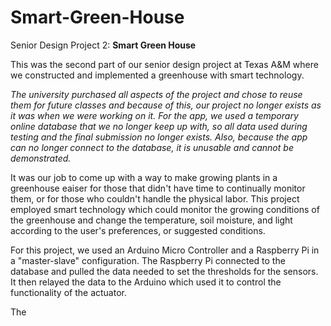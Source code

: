# Smart-Green-House
Senior Design Project 2: **Smart Green House**

This was the second part of our senior design project at Texas A&M where we constructed and implemented a greenhouse with smart technology.

*The university purchased all aspects of the project and chose to reuse them for future classes and because of this, our project no longer exists as it was when we were working on it. For the app, we used a temporary online database that we no longer keep up with, so all data used during testing and the final submission no longer exists. Also, because the app can no longer connect to the database, it is unusable and cannot be demonstrated.*

It was our job to come up with a way to make growing plants in a greenhouse eaiser for those that didn't have time to continually monitor them, or for those who couldn't handle the physical labor. This project employed smart technology which could monitor the growing conditions of the greenhouse and change the temperature, soil moisture, and light according to the user's preferences, or suggested conditions. 

For this project, we used an Arduino Micro Controller and a Raspberry Pi in a "master-slave" configuration. The Raspberry Pi connected to the database and pulled the data needed to set the thresholds for the sensors. It then relayed the data to the Arduino which used it to control the functionality of the actuator.

The 

